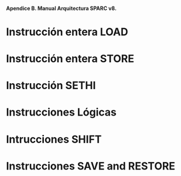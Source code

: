 #### Apendice B. Manual Arquitectura SPARC v8.
# Instrucción entera LOAD
# Instrucción entera STORE
# Instrucción SETHI
# Instrucciones Lógicas
# Intrucciones SHIFT
# Instrucciones SAVE and RESTORE


